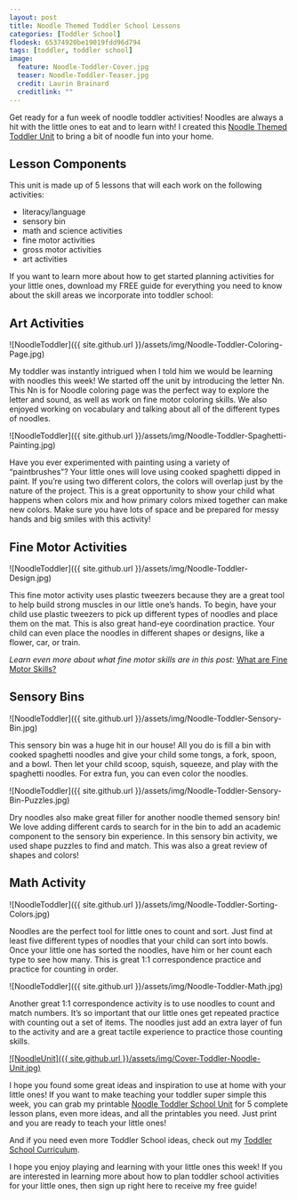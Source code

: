 ```yaml
---
layout: post
title: Noodle Themed Toddler School Lessons
categories: [Toddler School]
flodesk: 65374920be19019fdd96d794
tags: [toddler, toddler school]
image:
  feature: Noodle-Toddler-Cover.jpg
  teaser: Noodle-Toddler-Teaser.jpg
  credit: Laurin Brainard
  creditlink: ""
---
```

Get ready for a fun week of noodle toddler activities! Noodles are always a hit with the little ones to eat and to learn with! I created this [Noodle Themed Toddler Unit](https://www.teacherspayteachers.com/Product/Toddler-Activities-Lesson-Plans-Homeschool-Preschool-Curriculum-Letter-N-5010808?st=07e9e14865e03b51c0a88df1f34eb167&utm_source=PB%20Blog&utm_campaign=Noodle%20Toddler%20School%20Unit) to bring a bit of noodle fun into your home. 

## Lesson Components 
This unit is made up of 5 lessons that will each work on the following activities:
- literacy/language 
- sensory bin 
- math and science activities
- fine motor activities
- gross motor activities 
- art activities

If you want to learn more about how to get started planning activities for your little ones, download my FREE guide for everything you need to know about the skill areas we incorporate into toddler school:

<div id="fd-form-65374920be19019fdd96d794"></div>
<script>
  window.fd('form', {
    formId: '65374920be19019fdd96d794',
    containerEl: '#fd-form-65374920be19019fdd96d794'
  });
</script>

## Art Activities

![NoodleToddler]({{ site.github.url }}/assets/img/Noodle-Toddler-Coloring-Page.jpg)

My toddler was instantly intrigued when I told him we would be learning with noodles this week! We started off the unit by introducing the letter Nn. This Nn is for Noodle coloring page was the perfect way to explore the letter and sound, as well as work on fine motor coloring skills. We also enjoyed working on vocabulary and talking about all of the different types of noodles. 

![NoodleToddler]({{ site.github.url }}/assets/img/Noodle-Toddler-Spaghetti-Painting.jpg)

Have you ever experimented with painting using a variety of “paintbrushes”? Your little ones will love using cooked spaghetti dipped in paint.  If you’re using two different colors, the colors will overlap just by the nature of the project. This is a great opportunity to show your child what happens when colors mix and how primary colors mixed together can make new colors. Make sure you have lots of space and be prepared for messy hands and big smiles with this activity! 

## Fine Motor Activities 

![NoodleToddler]({{ site.github.url }}/assets/img/Noodle-Toddler-Design.jpg)

This fine motor activity uses plastic tweezers because they are a great tool to help build strong muscles in our little one’s hands. To begin, have your child use plastic tweezers to pick up different types of noodles and place them on the mat. This is also great hand-eye coordination practice. Your child can even place the noodles in different shapes or designs, like a flower, car, or train. 

_Learn even more about what fine motor skills are in this post:_ [What are Fine Motor Skills?](https://theprimarybrain.com/fine%20motor%20skills/2024/01/25/What-Are-Fine-Motor-Skills/)

## Sensory Bins 

![NoodleToddler]({{ site.github.url }}/assets/img/Noodle-Toddler-Sensory-Bin.jpg)

This sensory bin was a huge hit in our house! All you do is fill a bin with cooked spaghetti noodles and give your child some tongs, a fork, spoon, and a bowl. Then let your child scoop, squish, squeeze, and play with the spaghetti noodles. For extra fun, you can even color the noodles. 

![NoodleToddler]({{ site.github.url }}/assets/img/Noodle-Toddler-Sensory-Bin-Puzzles.jpg)

Dry noodles also make great filler for another noodle themed sensory bin! We love adding different cards to search for in the bin to add an academic component to the sensory bin experience. In this sensory bin activity, we used shape puzzles to find and match. This was also a great review of shapes and colors!

## Math Activity 

![NoodleToddler]({{ site.github.url }}/assets/img/Noodle-Toddler-Sorting-Colors.jpg)

Noodles are the perfect tool for little ones to count and sort. Just find at least five different types of noodles that your child can sort into bowls. Once your little one has sorted the noodles, have him or her count each type to see how many. This is great 1:1 correspondence practice and practice for counting in order.

![NoodleToddler]({{ site.github.url }}/assets/img/Noodle-Toddler-Math.jpg)

Another great 1:1 correspondence activity is to use noodles to count and match numbers. It’s so important that our little ones get repeated practice with counting out a set of items. The noodles just add an extra layer of fun to the activity and are a great tactile experience to practice those counting skills.  

[![NoodleUnit]({{ site.github.url }}/assets/img/Cover-Toddler-Noodle-Unit.jpg)](https://www.teacherspayteachers.com/Product/Toddler-Activities-Lesson-Plans-Homeschool-Preschool-Curriculum-Letter-N-5010808?st=07e9e14865e03b51c0a88df1f34eb167&utm_source=PB%20Blog&utm_campaign=Noodle%20Toddler%20School%20Cover%20Image)

I hope you found some great ideas and inspiration to use at home with your little ones! If you want to make teaching your toddler super simple this week, you can grab my printable [Noodle Toddler School Unit](https://www.teacherspayteachers.com/Product/Toddler-Activities-Lesson-Plans-Homeschool-Preschool-Curriculum-Letter-N-5010808?st=07e9e14865e03b51c0a88df1f34eb167&utm_source=PB%20Blog&utm_campaign=Noodle%20Toddler%20School%20Unit) for 5 complete lesson plans, even more ideas, and all the printables you need. Just print and you are ready to teach your little ones!

And if you need even more Toddler School ideas, check out my [Toddler School Curriculum](https://www.teacherspayteachers.com/Product/Toddler-Activities-Lesson-Plans-Tot-School-Curriculum-Homeschool-Preschool-4296281?utm_source=PB%20Blog&utm_campaign=Toddler%20Bundle%20Upsell).

I hope you enjoy playing and learning with your little ones this week! If you are interested in learning more about how to plan toddler school activities for your little ones, then sign up right here to receive my free guide!